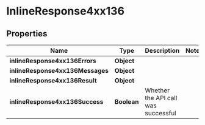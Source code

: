 # InlineResponse4xx136

## Properties
Name | Type | Description | Notes
------------ | ------------- | ------------- | -------------
**inlineResponse4xx136Errors** | **Object** |  | 
**inlineResponse4xx136Messages** | **Object** |  | 
**inlineResponse4xx136Result** | **Object** |  | 
**inlineResponse4xx136Success** | **Boolean** | Whether the API call was successful | 

